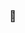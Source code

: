###  👋

<!--
**navneetkash/navneetkash** is a ✨ _special_ ✨ repository because its `README.md` (this file) appears on your GitHub profile.

Here are some ideas to get you started:

- 🔭 I’m currently working on Python
- 🌱 I’m currently learning Machine learning
- 👯 I’m looking to collaborate on Data science and Cyber security
- 🤔 I’m looking for help with CEH V10 certificate
- 💬 Ask me about .........???????
- 📫 How to reach me: twitter : @Navneet_1406 && instagram : kashyap__navneet
- 😄 Pronouns: Its Data not DAAAAATAAAAAA
- ⚡ Fun fact: keep it till you ... I am from Uchiha clan
